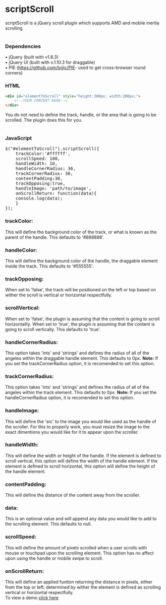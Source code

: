 scriptScroll
============
scriptScroll is a jQuery scroll plugin which supports AMD and mobile inertia scrolling
<br />
<br />
###   Dependencies
&#8226; jQuery (built with v1.8.3)<br />
&#8226; jQuery UI (built with v.1.10.3 for draggable)<br />
&#8226; PIE (<a href='https://github.com/lojjic/PIE' target='_blank'>https://github.com/lojjic/PIE</a>- used to get cross-browser round corners)

### HTML

```html
<div id="elementToScroll" style="height:300px; width:200px;">
	<!--YOUR CONTENT HERE-->
</div>
```
You do not need to define the track, handle, or the area that is going to be scrolled. The plugin does this for you.
<br /><br />
### JavaScript
<pre>
$("#elementToScroll").scriptScroll({
	trackColor:'#ffffff',
	scrollSpeed: 100,
	handleWidth: 10,
	handleCornerRadius: 36,
	trackCornerRadius: 36,
	contentPadding:30,
	trackOpposing:true,    
	handleImage: 'path/to/image',
	onScrollReturn: function(data){
	console.log(data);
	}			
});
</pre>
### trackColor: 
This will define the background color of the track, or what is known as the parent of the handle. This defaults to '#888888'.
<br />

### handleColor: 
This will define the background color of the handle, the draggable element inside the track. This defaults to '#555555'.
<br />

### trackOpposing: 
When set to 'false', the track will be positioned on the left or top based on wither the scroll is vertical or horizontal respectfully.
<br />

### scrollVertical: 
When set to 'false', the plugin is assuming that the content is going to scroll horizontallly. When set to 'true', the plugin is assuming that the content is going to scroll vertically. This defaults to 'true'.
<br />

### handleCornerRadius: 
This option takes 'ints' and 'strings' and defines the radius of all of the angeles within the draggable handle element. This defaults to 0px. <b>Note:</b> If you set the trackCornerRadius option, it is recomended to set this option.
<br />

### trackCornerRadius: 
This option takes 'ints' and 'strings' and defines the radius of all of the angeles within the track element. This defaults to 0px. <b>Note:</b> If you set the handleCornerRadius option, it is recomended to set this option.
<br />

### handleImage: 
This will define the 'src' to the image you would like used as the handle of the scroller. For this to properly work, you must resize the image to the exact dimentions you would like for it to appear upon the scroller.
<br />

### handleWidth: 
This will define the width or height of the handle.  If the element is defined to scroll vertical, this option will define the width of the handle element. If the element is defined to scroll horizontal, this option will define the height of the handle element.
<br />

### contentPadding: 
This will define the distance of the content away from the scroller. 
<br />

### data: 
This is an optional value and will append any data you would like to add to the scrolling element. This defaults to null.
<br />

### scrollSpeed: 
This will define the amount of pixels scrolled when a user scrolls with mouse or touchpad upon the scrolling element.  This option has no affect upon using the handle or mobile swipe to scroll.
<br />

### onScrollReturn: 
This will define an applied funtion returning the distance in pixels, either from the top or left; determined by  wither the element is defined as scrolling vertical or horizontal respectfully.
<br />
To view a demo <a href='http://springscript.com/scriptScroll/' target='_blank' >click here</a>
	
